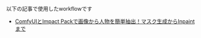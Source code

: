 以下の記事で使用したworkflowです
* [ComfyUIとImpact Packで画像から人物を簡単抽出！マスク生成からInpaintまで](https://blog.otama-playground.com/entry/20240901/1725186131)